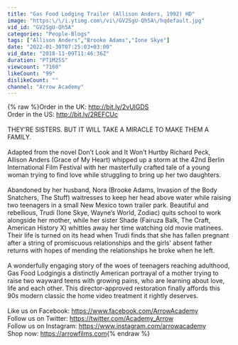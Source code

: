 ```yaml
---
title: "Gas Food Lodging Trailer (Allison Anders, 1992) HD"
image: "https:\/\/i.ytimg.com\/vi\/GV2SgU-Qh5A\/hqdefault.jpg"
vid_id: "GV2SgU-Qh5A"
categories: "People-Blogs"
tags: ["Allison Anders","Brooke Adams","Ione Skye"]
date: "2022-01-30T07:25:03+03:00"
vid_date: "2018-11-09T11:46:36Z"
duration: "PT1M25S"
viewcount: "7160"
likeCount: "99"
dislikeCount: ""
channel: "Arrow Academy"
---
```

{% raw %}Order in the UK: <a rel="nofollow" target="blank" href="http://bit.ly/2vUlGDS">http://bit.ly/2vUlGDS</a> <br />Order in the US: <a rel="nofollow" target="blank" href="http://bit.ly/2REFCUc">http://bit.ly/2REFCUc</a><br /><br />THEY’RE SISTERS. BUT IT WILL TAKE A MIRACLE TO MAKE THEM A FAMILY.<br /><br />Adapted from the novel Don’t Look and It Won’t Hurtby Richard Peck, Allison Anders (Grace of My Heart) whipped up a storm at the 42nd Berlin International Film Festival with her masterfully crafted tale of a young woman trying to find love while struggling to bring up her two daughters.<br /><br />Abandoned by her husband, Nora (Brooke Adams, Invasion of the Body Snatchers, The Stuff) waitresses to keep her head above water while raising two teenagers in a small New Mexico town trailer park. Beautiful and rebellious, Trudi (Ione Skye, Wayne’s World, Zodiac) quits school to work alongside her mother, while her sister Shade (Fairuza Balk, The Craft, American History X) whittles away her time watching old movie matinees. Their life is turned on its head when Trudi finds that she has fallen pregnant after a string of promiscuous relationships and the girls' absent father returns with hopes of mending the relationships he broke when he left.<br /><br />A wonderfully engaging story of the woes of teenagers reaching adulthood, Gas Food Lodgingis a distinctly American portrayal of a mother trying to raise two wayward teens with growing pains, who are learning about love, life and each other. This director-approved restoration finally affords this 90s modern classic the home video treatment it rightly deserves.<br /><br />Like us on Facebook: <a rel="nofollow" target="blank" href="https://www.facebook.com/ArrowAcademy">https://www.facebook.com/ArrowAcademy</a><br />Follow us on Twitter: <a rel="nofollow" target="blank" href="https://twitter.com/Academy_Arrow">https://twitter.com/Academy_Arrow</a><br />Follow us on Instagram: <a rel="nofollow" target="blank" href="https://www.instagram.com/arrowacademy">https://www.instagram.com/arrowacademy</a><br />Shop now: <a rel="nofollow" target="blank" href="https://arrowfilms.com">https://arrowfilms.com</a>{% endraw %}
